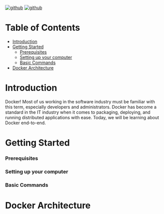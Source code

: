 [![github](https://badgen.net/badge/icon/docker?icon=docker&label)](https://www.docker.com/) 
[![github](https://badgen.net/badge/icon/github?icon=github&label)](https://github.com/ahmedbhl/Docker-For-Beginners)

# 

# Table of Contents
  * [Introduction](#Introduction)
  * [Getting Started](#Getting-Started)
    * [Prerequisites](#Prerequisites)
    * [Setting up your computer](#Setting-up-your-computer)
    * [Basic Commands](#Basic-Commands)
  * [Docker Architecture](#Docker-Architecture)
  
# Introduction
Docker! Most of us working in the software industry must be familiar with this term, especially developers and administrators. 
Docker has become a standard in the IT industry when it comes to packaging, deploying, and running distributed applications with ease. Today, we will be learning about Docker end-to-end.
    
# Getting Started  
### Prerequisites
### Setting up your computer
### Basic Commands

# Docker Architecture  


